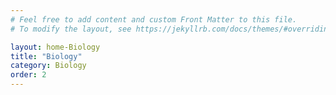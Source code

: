 ```yaml
---
# Feel free to add content and custom Front Matter to this file.
# To modify the layout, see https://jekyllrb.com/docs/themes/#overriding-theme-defaults

layout: home-Biology
title: "Biology"
category: Biology
order: 2
---
```

